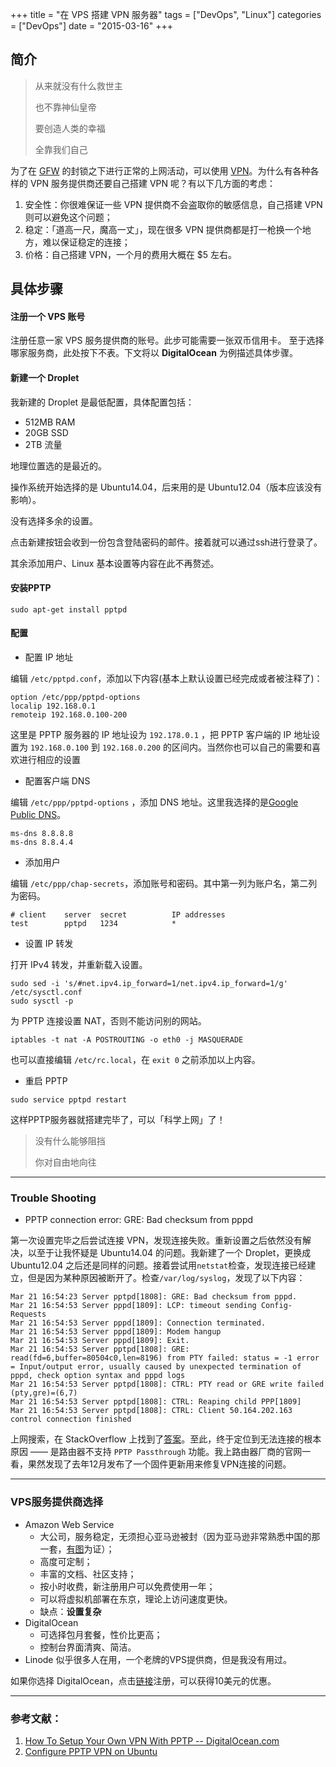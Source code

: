 +++
title       = "在 VPS 搭建 VPN 服务器"
tags        = ["DevOps", "Linux"]
categories  = ["DevOps"]
date        = "2015-03-16"
+++

## 简介
> 从来就没有什么救世主
>
> 也不靠神仙皇帝
>
> 要创造人类的幸福
>
> 全靠我们自己

为了在 [GFW](http://zh.wikipedia.org/wiki/防火长城) 的封锁之下进行正常的上网活动，可以使用 [VPN](http://zh.wikipedia.org/wiki/虛擬私人網路)。为什么有各种各样的 VPN 服务提供商还要自己搭建 VPN 呢？有以下几方面的考虑：

1. 安全性：你很难保证一些 VPN 提供商不会盗取你的敏感信息，自己搭建 VPN 则可以避免这个问题；
2. 稳定：「道高一尺，魔高一丈」，现在很多 VPN 提供商都是打一枪换一个地方，难以保证稳定的连接；
3. 价格：自己搭建 VPN，一个月的费用大概在 $5 左右。

## 具体步骤
#### 注册一个 VPS 账号
注册任意一家 VPS 服务提供商的账号。此步可能需要一张双币信用卡。
至于选择哪家服务商，此处按下不表。下文将以 **DigitalOcean** 为例描述具体步骤。
#### 新建一个 Droplet
我新建的 Droplet 是最低配置，具体配置包括：

* 512MB RAM
* 20GB SSD
* 2TB 流量

地理位置选的是最近的。

操作系统开始选择的是 Ubuntu14.04，后来用的是 Ubuntu12.04（版本应该没有影响）。

没有选择多余的设置。

点击新建按钮会收到一份包含登陆密码的邮件。接着就可以通过ssh进行登录了。

其余添加用户、Linux 基本设置等内容在此不再赘述。
#### 安装PPTP

```
sudo apt-get install pptpd
```
	
#### 配置
* 配置 IP 地址

编辑 `/etc/pptpd.conf`，添加以下内容(基本上默认设置已经完成或者被注释了)：

```
option /etc/ppp/pptpd-options
localip 192.168.0.1
remoteip 192.168.0.100-200
```
这里是 PPTP 服务器的 IP 地址设为 `192.178.0.1` ，把 PPTP 客户端的 IP 地址设置为 `192.168.0.100` 到 `192.168.0.200` 的区间内。当然你也可以自己的需要和喜欢进行相应的设置

* 配置客户端 DNS

编辑 `/etc/ppp/pptpd-options` ，添加 DNS 地址。这里我选择的是[Google Public DNS](https://developers.google.com/speed/public-dns/)。

```
ms-dns 8.8.8.8
ms-dns 8.8.4.4
```

* 添加用户

编辑 `/etc/ppp/chap-secrets`，添加账号和密码。其中第一列为账户名，第二列为密码。

```
# client    server  secret          IP addresses
test		pptpd   1234            *
```

* 设置 IP 转发

打开 IPv4 转发，并重新载入设置。

```
sudo sed -i 's/#net.ipv4.ip_forward=1/net.ipv4.ip_forward=1/g' /etc/sysctl.conf
sudo sysctl -p
```

为 PPTP 连接设置 NAT，否则不能访问别的网站。

```
iptables -t nat -A POSTROUTING -o eth0 -j MASQUERADE
```
	
也可以直接编辑 `/etc/rc.local`，在 `exit 0` 之前添加以上内容。

* 重启 PPTP

```
sudo service pptpd restart
```

这样PPTP服务器就搭建完毕了，可以「科学上网」了！

> 没有什么能够阻挡
>
> 你对自由地向往

---
### Trouble Shooting
* PPTP connection error: GRE: Bad checksum from pppd

第一次设置完毕之后尝试连接 VPN，发现连接失败。重新设置之后依然没有解决，以至于让我怀疑是 Ubuntu14.04 的问题。我新建了一个 Droplet，更换成 Ubuntu12.04 之后还是同样的问题。接着尝试用`netstat`检查，发现连接已经建立，但是因为某种原因被断开了。检查`/var/log/syslog`，发现了以下内容：

```
Mar 21 16:54:23 Server pptpd[1808]: GRE: Bad checksum from pppd.
Mar 21 16:54:53 Server pppd[1809]: LCP: timeout sending Config-Requests
Mar 21 16:54:53 Server pppd[1809]: Connection terminated.
Mar 21 16:54:53 Server pppd[1809]: Modem hangup
Mar 21 16:54:53 Server pppd[1809]: Exit.
Mar 21 16:54:53 Server pptpd[1808]: GRE: read(fd=6,buffer=80504c0,len=8196) from PTY failed: status = -1 error = Input/output error, usually caused by unexpected termination of pppd, check option syntax and pppd logs
Mar 21 16:54:53 Server pptpd[1808]: CTRL: PTY read or GRE write failed (pty,gre)=(6,7)
Mar 21 16:54:53 Server pptpd[1808]: CTRL: Reaping child PPP[1809]
Mar 21 16:54:53 Server pptpd[1808]: CTRL: Client 50.164.202.163 control connection finished
```
上网搜索，在 StackOverflow 上找到了[答案](http://stackoverflow.com/a/21347817)。至此，终于定位到无法连接的根本原因 —— 是路由器不支持 `PPTP Passthrough` 功能。我上路由器厂商的官网一看，果然发现了去年12月发布了一个固件更新用来修复VPN连接的问题。

---

### VPS服务提供商选择
* Amazon Web Service
    * 大公司，服务稳定，无须担心亚马逊被封（因为亚马逊非常熟悉中国的那一套，[有图](http://zhuanlan.zhihu.com/riobard/19910423)为证）；
	* 高度可定制；
	* 丰富的文档、社区支持；
	* 按小时收费，新注册用户可以免费使用一年；
	* 可以将虚拟机部署在东京，理论上访问速度更快。
	* 缺点：**设置复杂**
* DigitalOcean
	* 可选择包月套餐，性价比更高；
	* 控制台界面清爽、简洁。
* Linode 似乎很多人在用，一个老牌的VPS提供商，但是我没有用过。

如果你选择 DigitalOcean，点击[链接](https://www.digitalocean.com/?refcode=ba81ee4b40b2)注册，可以获得10美元的优惠。

---
### 参考文献：
1. [How To Setup Your Own VPN With PPTP -- DigitalOcean.com](https://www.digitalocean.com/community/tutorials/how-to-setup-your-own-vpn-with-pptp)
2. [Configure PPTP VPN on Ubuntu](https://riobard.com/2011/11/12/pptp-vpn-on-ubuntu/)
